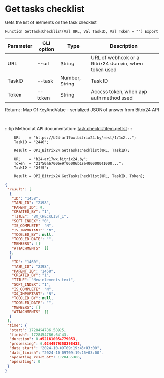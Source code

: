 ﻿---
sidebar_position: 4
---

# Get tasks checklist
 Gets the list of elements on the task checklist



`Function GetTasksChecklist(Val URL, Val TaskID, Val Token = "") Export`

  | Parameter | CLI option | Type | Description |
  |-|-|-|-|
  | URL | --url | String | URL of webhook or a Bitrix24 domain, when token used |
  | TaskID | --task | Number, String | Task ID |
  | Token | --token | String | Access token, when app auth method used |

  
  Returns:  Map Of KeyAndValue - serialized JSON of answer from Bitrix24 API

<br/>

:::tip
Method at API documentation: [task.checklistitem.getlist](https://dev.1c-bitrix.ru/rest_help/tasks/task/checklistitem/getlist.php)
:::
<br/>


```bsl title="Code example"
    URL    = "https://b24-ar17wx.bitrix24.by/rest/1/1o2...";
    TaskID = "2446";

    Result = OPI_Bitrix24.GetTasksChecklist(URL, TaskID);

    URL    = "b24-ar17wx.bitrix24.by";
    Token  = "21750a67006e9f06006b12e400000001000...";
    TaskID = "2448";

    Result = OPI_Bitrix24.GetTasksChecklist(URL, TaskID, Token);
```
 



```json title="Result"
{
 "result": [
  {
   "ID": "1458",
   "TASK_ID": "2398",
   "PARENT_ID": 0,
   "CREATED_BY": "1",
   "TITLE": "BX_CHECKLIST_1",
   "SORT_INDEX": "0",
   "IS_COMPLETE": "N",
   "IS_IMPORTANT": "N",
   "TOGGLED_BY": null,
   "TOGGLED_DATE": "",
   "MEMBERS": [],
   "ATTACHMENTS": []
  },
  {
   "ID": "1460",
   "TASK_ID": "2398",
   "PARENT_ID": "1458",
   "CREATED_BY": "1",
   "TITLE": "New elements text",
   "SORT_INDEX": "1",
   "IS_COMPLETE": "N",
   "IS_IMPORTANT": "N",
   "TOGGLED_BY": null,
   "TOGGLED_DATE": "",
   "MEMBERS": [],
   "ATTACHMENTS": []
  }
 ],
 "time": {
  "start": 1728454786.58925,
  "finish": 1728454786.64143,
  "duration": 0.0521810054779053,
  "processing": 0.0244979858398438,
  "date_start": "2024-10-09T09:19:46+03:00",
  "date_finish": "2024-10-09T09:19:46+03:00",
  "operating_reset_at": 1728455386,
  "operating": 0
 }
}
```
